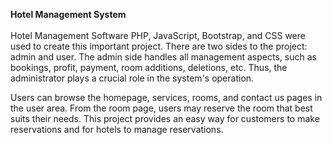 **Hotel Management System**\
\
Hotel Management Software PHP, JavaScript, Bootstrap, and CSS were used to create this important project. There are two sides to the project: admin and user. The admin side handles all management aspects, such as bookings, profit, payment, room additions, deletions, etc. Thus, the administrator plays a crucial role in the system's operation.

Users can browse the homepage, services, rooms, and contact us pages in the user area. From the room page, users may reserve the room that best suits their needs. This project provides an easy way for customers to make reservations and for hotels to manage reservations.

